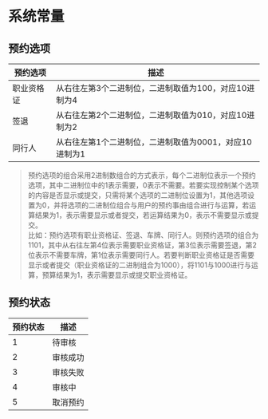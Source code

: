 # 系统常量

## 预约选项

| 预约选项 | 描述 |
| --- | --- |
| 职业资格证 | 从右往左第3个二进制位，二进制取值为100，对应10进制为4 |
| 签退 | 从右往左第2个二进制位，二进制取值为010，对应10进制为2 |
| 同行人 | 从右往左第1个二进制位，二进制取值为0001，对应10进制为1 |

> 预约选项的组合采用2进制数组合的方式表示，每个二进制位表示一个预约选项，其中二进制位中的1表示需要，0表示不需要。若要实现控制某个选项的内容是否显示或提交，只需将某个选项的二进制位设置为1，其他选项设置为0，并将选项的二进制位组合与用户的预约事由组合进行与运算，若运算结果为1，表示需要显示或者提交，若运算结果为0，表示不需要显示或提交。  
> 比如：预约选项有职业资格证、签退、车牌、同行人。则预约选项的组合为1101，其中从右往左第4位表示需要职业资格证，第3位表示需要签退，第2位表示不需要车牌，第1位表示需要同行人。若要判断职业资格证是否需要显示或者提交（职业资格证的二进制组合为1000），将1101与1000进行与运算，预算结果为1，表示需要显示或提交职业资格证。

## 预约状态

| 预约状态 | 描述 |
| --- | --- |
| 1 | 待审核 |
| 2 | 审核成功 |
| 3 | 审核失败 |
| 4 | 审核中 |
| 5 | 取消预约 |



